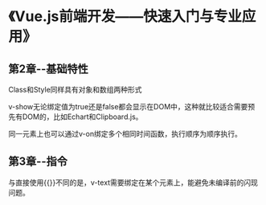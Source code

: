 #  《Vue.js前端开发——快速入门与专业应用》



## 第2章--基础特性

Class和Style同样具有对象和数组两种形式

v-show无论绑定值为true还是false都会显示在DOM中，这种就比较适合需要预先有DOM的，比如Echart和Clipboard.js。

同一元素上也可以通过v-on绑定多个相同时间函数，执行顺序为顺序执行。

## 第3章--指令

与直接使用{{}}不同的是，v-text需要绑定在某个元素上，能避免未编译前的闪现问题。